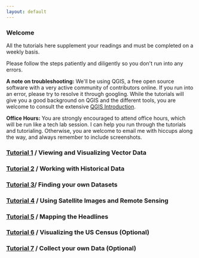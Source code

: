 ```yaml
---
layout: default
---
```


### Welcome 

All the tutorials here supplement your readings and must be completed on a weekly basis. 

Please follow the steps patiently and diligently so you don't run into any errors.

**A note on troubleshooting:** We'll be using QGIS, a free open source software with a very active community of contributors online. If you run into an error, please try to resolve it through googling. While the tutorials will give you a good background on QGIS and the different tools, you are welcome to consult the extensive [QGIS Introduction](https://docs.qgis.org/3.16/en/docs/gentle_gis_introduction/index.html). 

**Office Hours:** You are strongly encouraged to attend office hours, which will be run like a tech lab session. I can help you run through the tutorials and tutorialing. Otherwise, you are welcome to email me with hiccups along the way, and always remember to include screenshots.

### [Tutorial 1](https://nf2337.github.io/gh-pages-template/tutorial1) / Viewing and Visualizing Vector Data 

### [Tutorial 2](https://nf2337.github.io/gh-pages-template/tutorial2) / Working with Historical Data

### [Tutorial 3](https://nf2337.github.io/gh-pages-template/tutorial3)/ Finding your own Datasets

### [Tutorial 4](https://nf2337.github.io/gh-pages-template/tutorial4) / Using Satellite Images and Remote Sensing 

### [Tutorial 5](https://nf2337.github.io/gh-pages-template/tutorial5) / Mapping the Headlines 

### [Tutorial 6](https://nf2337.github.io/gh-pages-template/tutorial6) / Visualizing the US Census (Optional)

### [Tutorial 7](https://nf2337.github.io/gh-pages-template/tutorial7) / Collect your own Data (Optional)
